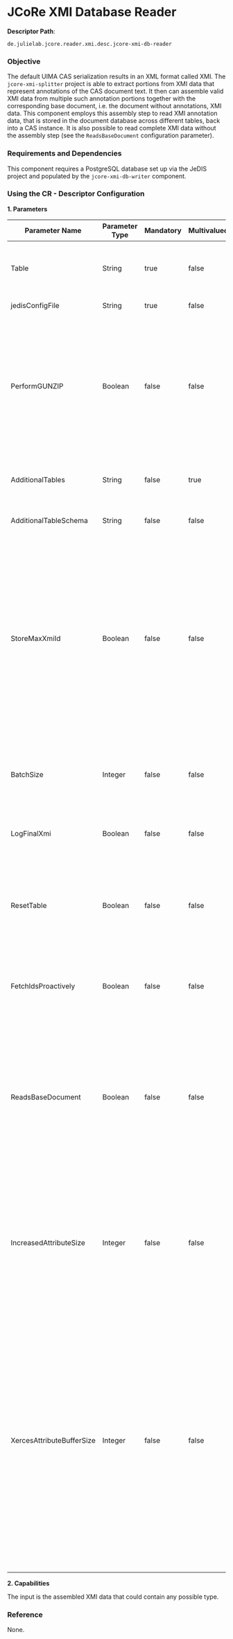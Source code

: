 # JCoRe XMI Database Reader

**Descriptor Path**:
```
de.julielab.jcore.reader.xmi.desc.jcore-xmi-db-reader
```

### Objective
The default UIMA CAS serialization results in an XML format called XMI.
The `jcore-xmi-splitter` project is able to extract portions from XMI data that represent annotations of the CAS document text. It then can assemble valid XMI data from multiple such annotation portions together with the corresponding base document, i.e. the document without annotations, XMI data.
This component employs this assembly step to read XMI annotation data, that is stored in the document database across different tables, back into a CAS instance. It is also possible to read complete XMI data without the assembly step (see the <code>ReadsBaseDocument</code> configuration parameter).

### Requirements and Dependencies
This component requires a PostgreSQL database set up via the JeDIS project and populated by the `jcore-xmi-db-writer` component.

### Using the CR - Descriptor Configuration

**1. Parameters**

| Parameter Name | Parameter Type | Mandatory | Multivalued | Description |
|----------------|----------------|-----------|-------------|-------------|
| Table | String | true | false |  The JeDIS database subset table to read from. This subset table must reference an XMI data table.   |
| jedisConfigFile | String | true | false |  The JeDIS configuration.   |
| PerformGUNZIP | Boolean | false | false |  Whether the incoming data is in GZIP format. This parameter interacts with the table schema definition of JeDIS. In JeDIS, text columns can be configured to be GZIP-compressed. Then, JeDIS will automatically decompress the data upon retrieval. Thus, this parameter defaults to <code>false</code>.   |
| AdditionalTables | String | false | true | A list of database table names that contain annotations that should be added to the CAS.    |
| AdditionalTableSchema | String | false | false | The schema of the annotation tables. Defaults to <code>xmi_annotation_gzip</code>    |
| StoreMaxXmiId | Boolean | false | false | The maximum XMI ID refers to the element IDs in the XMI serialization format. Since the document and its annotations are distributed across multiple tables, the information which ID range is still free must be maintained separately. This parameter should be set to <code>true</code> if the pipeline contains `jcore-xmi-db-writer` components because those must create valid XMI IDs. Otherwise, the parameter may be set fo <code>false</code>.   |
| BatchSize | Integer | false | false | The number of documents (plus annotations) to be fetched from the database per request. Defaults to 50 (<code>jcore-db-reader</code> default).    |
| LogFinalXmi | Boolean | false | false | Whether or not to write the assembled XMI data to the logger. Only for debug purposes.   |
| ResetTable | Boolean | false | false | Whether the subset table, from which data is read, should be reset at initialization of the reader. Must not be set to <code>true</code> when multiple readers concurrently read from the same subset table.    |
| FetchIdsProactively | Boolean | false | false | When set to <code>true</code>, the next batch of documents will be fetched in a background thread from the database. Defaults to <code>true</code>.    |
| ReadsBaseDocument | Boolean | false | false | Whether this component reads split XMI from multiple tables (or only the base document) or complete, self sufficient XMI files. This is important even when no annotations are loaded since the base document is not stored as valid XMI data itself and required additional data to be read from the database.  |
| IncreasedAttributeSize | Integer | false | false | Low-level XML parser setting. With large documents, e.g. scientific full texts, it happens that an error occurs about too large attribute values. This parameter can be adjusted to avoid this error. Defaults to 25000000 bytes (25MiB which should be enough for most purposes). |
| XercesAttributeBufferSize | Integer | false | false | Low-level XML parser setting. Required the JULIE Lab version of the Xerces Parser on the classpath (defaut for this component). For large documents, XML parsing might be extremely slow due to internal buffer resizing. This parameter forces the initial buffer size to be set to the given value, reducing the need for slow resizing. To know if this issue is occurring, the usage of a profiling tool like (j)VisualVM is very helpful. It shows if significant time is spent in the buffer resizing method of the XML parser during program execution.  |


**2. Capabilities**

The input is the assembled XMI data that could contain any possible type.


### Reference
None.
